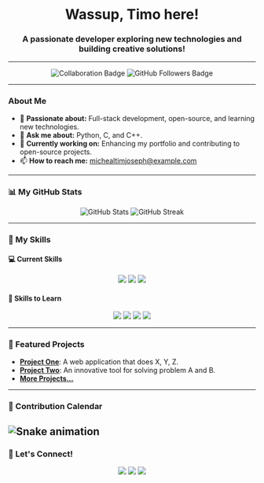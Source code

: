 <h1 align="center">Wassup, Timo here!</h1>
<h3 align="center">A passionate developer exploring new technologies and building creative solutions!</h3>

---

<p align="center">
  <img src="https://img.shields.io/badge/-Open%20to%20collaboration-green?style=for-the-badge" alt="Collaboration Badge" />
  <img src="https://img.shields.io/github/followers/michealtimjoseph?style=for-the-badge" alt="GitHub Followers Badge" />
</p>

---

###  About Me
- 🌟 **Passionate about:** Full-stack development, open-source, and learning new technologies.
- 💬 **Ask me about:** Python, C, and C++.
- 🎯 **Currently working on:** Enhancing my portfolio and contributing to open-source projects.
- 📫 **How to reach me:** [michealtimjoseph@example.com](mailto:michealtimjoseph.enriquez@gmail.com)

---

### 📊 My GitHub Stats
<p align="center">
  <img src="https://github-readme-stats.vercel.app/api?username=michealtimjoseph&show_icons=true&theme=radical" alt="GitHub Stats" />
  <img src="https://github-readme-streak-stats.herokuapp.com/?user=michealtimjoseph&theme=radical" alt="GitHub Streak" />
</p>

---

### 🚀 My Skills
#### 💻 Current Skills
<p align="center">
  <img src="https://img.shields.io/badge/-Python-3776AB?logo=python&logoColor=white&style=for-the-badge" />
  <img src="https://img.shields.io/badge/-C-A8B9CC?logo=c&logoColor=black&style=for-the-badge" />
  <img src="https://img.shields.io/badge/-C++-00599C?logo=cplusplus&logoColor=white&style=for-the-badge" />
</p>

#### 🌱 Skills to Learn
<p align="center">
  <img src="https://img.shields.io/badge/-JavaScript-F7DF1E?logo=javascript&logoColor=black&style=for-the-badge" />
  <img src="https://img.shields.io/badge/-HTML5-E34F26?logo=html5&logoColor=white&style=for-the-badge" />
  <img src="https://img.shields.io/badge/-CSS3-1572B6?logo=css3&logoColor=white&style=for-the-badge" />
  <img src="https://img.shields.io/badge/-React-61DAFB?logo=react&logoColor=black&style=for-the-badge" />
</p>

---

### 🌟 Featured Projects
- **[Project One](https://github.com/michealtimjoseph/project-one)**: A web application that does X, Y, Z.
- **[Project Two](https://github.com/michealtimjoseph/project-two)**: An innovative tool for solving problem A and B.
- **[More Projects...](https://github.com/michealtimjoseph)**

---
### 🐍 Contribution Calendar
![Snake animation](https://github.com/michealtimjoseph/michealtimjoseph/blob/output/github-contribution-grid-snake.svg)
---
### 🤝 Let's Connect!
<p align="center">
  <a href="https://facebook.com/emtejey" target="_blank"><img src="https://img.shields.io/badge/-Facebook-1877F2?logo=facebook&logoColor=white&style=for-the-badge" /></a>
  <a href="https://instagram.com/timjoseeeeph/" target="_blank"><img src="https://img.shields.io/badge/-Instagram-E4405F?logo=instagram&logoColor=white&style=for-the-badge" /></a>
  <a href="mailto:michealtimjoseph.enriquez@gmail.com" target="_blank"><img src="https://img.shields.io/badge/-Email-D14836?logo=gmail&logoColor=white&style=for-the-badge" /></a>
</p>
